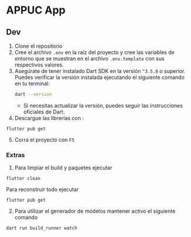 # APPUC App

## Dev

1. Clone el repositorio
2. Cree el archivo `.env` en la raíz del proyecto y cree las variables de entorno que se muestran en el archivo `.env.template` con sus respectivos valores.
3. Asegúrate de tener instalado Dart SDK en la versión `^3.5.0` o superior. Puedes verificar la versión instalada ejecutando el siguiente comando en tu terminal:
     ```bash
     dart --version
     ```
   * Si necesitas actualizar la versión, puedes seguir las instrucciones oficiales de Dart.
4.  Descargue las librerías con :

```
flutter pub get
```

5. Corra el proyecto con `F5`



### Extras

1. Para limpiar el build y paquetes ejecutar

```
flutter clean
```

Para reconstruir todo ejecutar

```
flutter pub get
```


2. Para utilizar el generador de modelos mantener activo el siguiente comando

```
dart run build_runner watch
```
